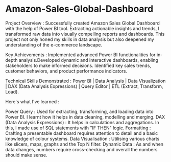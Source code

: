 # Amazon-Sales-Global-Dashboard
Project Overview : Successfully created Amazon Sales Global Dashboard with the help of Power BI tool. Extracting actionable insights and trends, I transformed raw data into visually compelling reports and dashboards. This project not only honed my skills in data analysis but also deepened my understanding of the e-commerce landscape.


Key Achievements : Implemented advanced Power BI functionalities for in-depth analysis.Developed dynamic and interactive dashboards, enabling stakeholders to make informed decisions. Identified key sales trends, customer behaviors, and product performance indicators.


Technical Skills Demonstrated : Power BI | Data Analysis | Data Visualization | DAX (Data Analysis Expressions) | Query Editor | ETL (Extract, Transform, Load).


Here's what I've learned :

Power Query : Used for extracting, transforming, and loading data into Power BI. I learnt how it helps in data cleaning, modelling and merging.
DAX (Data Analysis Expressions) : It helps in calculations and aggregations. In this, I made use of SQL statements with "IF THEN" logic.
Formatting : Crafting a presentable dashboard requires attention to detail and a basic knowledge of colour systems.
Data Visualisation : Utilising various charts like slicers, maps, graphs and the Top N filter.
Dynamic Data : As and when data changes, numbers require cross-checking and overall the numbers should make sense.
